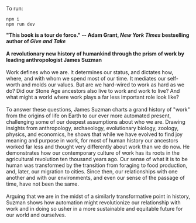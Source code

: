 To run:

```
npm i
npm run dev
```

<b><b>"This book is a tour de force." -- Adam Grant, <i>New York Times </i>bestselling author of <i>Give and Take</i><br><br>A revolutionary new history of humankind through the prism of work by leading anthropologist James Suzman</b></b><br><br>Work defines who we are. It determines our status, and dictates how, where, and with whom we spend most of our time. It mediates our self-worth and&nbsp;molds our values. But are we hard-wired to work as hard as we do? Did our Stone Age ancestors also live to work and work to live? And what might a world where work plays a far less important role look like?<br><br>To answer these questions, James Suzman charts a grand history of "work" from the origins of life on Earth to our ever more automated present, challenging some of our deepest assumptions about who we are. Drawing insights from anthropology, archaeology, evolutionary biology, zoology, physics, and economics, he shows that while we have evolved to find joy meaning and purpose in work, for most of human history our&nbsp;ancestors worked far less and thought very differently about work than we do now. He demonstrates how our contemporary culture of work has its roots in the agricultural revolution ten thousand years ago.&nbsp;Our sense of what it is to be human was transformed by the transition from foraging to food production, and, later, our migration to cities. Since then, our relationships with one another and with our environments, and even our sense of the passage of time, have not been the same. &nbsp;<br><br>Arguing that we are in the midst of a similarly transformative point in history, Suzman shows how automation might revolutionize our relationship with work and in doing so usher in a&nbsp;more sustainable and equitable future for our world and ourselves.
